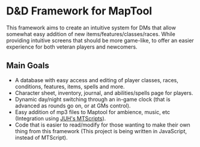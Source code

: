 # D&D Framework for MapTool

This framework aims to create an intuitive system for DMs that allow somewhat easy addition of new items/features/classes/races. While providing intuitive screens that should be more game-like, to offer an easier experience for both veteran players and newcomers.

## Main Goals

- A database with easy access and editing of player classes, races, conditions, features, items, spells and more.
- Character sheet, inventory, journal, and abilities/spells page for players.
- Dynamic day/night switching through an in-game clock (that is advanced as rounds go on, or at GMs control).
- Easy addition of mp3 files to Maptool for ambience, music, etc (Integration using [JUH's MTScripts](https://forums.rptools.net/viewtopic.php?t=29143)).
- Code that is easier to read/modify for those wanting to make their own thing from this framework (This project is being written in JavaScript, instead of MTScript).
